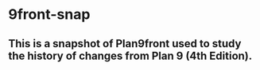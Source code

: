 # 9front-snap

## This is a snapshot of Plan9front used to study the history of changes from Plan 9 (4th Edition). 
